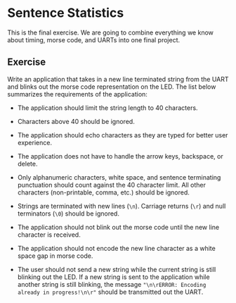 # Sentence Statistics

This is the final exercise. We are going to combine everything we know about
timing, morse code, and UARTs into one final project.

## Exercise

Write an application that takes in a new line terminated string from the UART
and blinks out the morse code representation on the LED. The list below
summarizes the requirements of the application:

- The application should limit the string length to 40 characters.

- Characters above 40 should be ignored.

- The application should echo characters as they are typed for better user 
experience.

- The application does not have to handle the arrow keys, backspace, or delete.

- Only alphanumeric characters, white space, and sentence terminating
punctuation should count against the 40 character limit. All other characters
(non-printable, comma, etc.) should be ignored.

- Strings are terminated with new lines (`\n`). Carriage returns (`\r`) and
null terminators (`\0`) should be ignored.

- The application should not blink out the morse code until the new line
character is received.

- The application should not encode the new line character as a white space gap
in morse code.

- The user should not send a new string while the current string is still
blinking out the LED. If a new string is sent to the application while another
string is still blinking, the message 
`"\n\rERROR: Encoding already in progress!\n\r"` should be transmitted out the
UART.
